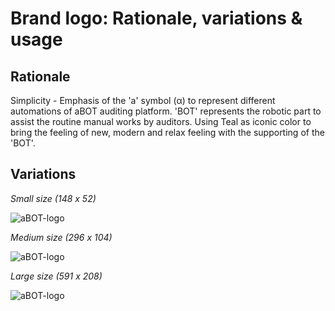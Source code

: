 # Brand logo: Rationale, variations & usage

## Rationale
Simplicity - Emphasis of the 'a' symbol (α) to represent different automations of aBOT auditing platform. 'BOT' represents the robotic part to assist the routine manual works by auditors. Using Teal as iconic color to bring the feeling of new, modern and relax feeling with the supporting of the 'BOT'.

## Variations

_Small size (148 x 52)_

![aBOT-logo](https://drive.google.com/uc?export=view&id=1R4RxRqubuerWvJGCJuHmcJ7GePyoa8nZ)

_Medium size (296 x 104)_

![aBOT-logo](https://drive.google.com/uc?export=view&id=1FAxH29zcXwGCId4uRlcn4a_dbjC_74QK)

_Large size (591 x 208)_

![aBOT-logo](https://drive.google.com/uc?export=view&id=1YGT1wSFKEzBJrqYT6TyT1TGbgBbYsnqN)
